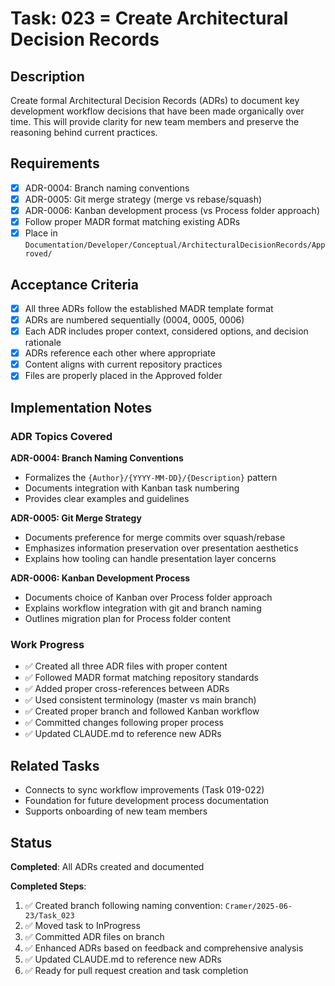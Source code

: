 # Task: 023 = Create Architectural Decision Records

## Description

Create formal Architectural Decision Records (ADRs) to document key development workflow decisions that have been made organically over time. This will provide clarity for new team members and preserve the reasoning behind current practices.

## Requirements

- [x] ADR-0004: Branch naming conventions 
- [x] ADR-0005: Git merge strategy (merge vs rebase/squash)
- [x] ADR-0006: Kanban development process (vs Process folder approach)
- [x] Follow proper MADR format matching existing ADRs
- [x] Place in `Documentation/Developer/Conceptual/ArchitecturalDecisionRecords/Approved/`

## Acceptance Criteria

- [x] All three ADRs follow the established MADR template format
- [x] ADRs are numbered sequentially (0004, 0005, 0006)
- [x] Each ADR includes proper context, considered options, and decision rationale
- [x] ADRs reference each other where appropriate
- [x] Content aligns with current repository practices
- [x] Files are properly placed in the Approved folder

## Implementation Notes

### ADR Topics Covered

**ADR-0004: Branch Naming Conventions**
- Formalizes the `{Author}/{YYYY-MM-DD}/{Description}` pattern
- Documents integration with Kanban task numbering
- Provides clear examples and guidelines

**ADR-0005: Git Merge Strategy** 
- Documents preference for merge commits over squash/rebase
- Emphasizes information preservation over presentation aesthetics
- Explains how tooling can handle presentation layer concerns

**ADR-0006: Kanban Development Process**
- Documents choice of Kanban over Process folder approach
- Explains workflow integration with git and branch naming
- Outlines migration plan for Process folder content

### Work Progress

- ✅ Created all three ADR files with proper content
- ✅ Followed MADR format matching repository standards
- ✅ Added proper cross-references between ADRs
- ✅ Used consistent terminology (master vs main branch)
- ✅ Created proper branch and followed Kanban workflow
- ✅ Committed changes following proper process
- ✅ Updated CLAUDE.md to reference new ADRs

## Related Tasks

- Connects to sync workflow improvements (Task 019-022)
- Foundation for future development process documentation
- Supports onboarding of new team members

## Status

**Completed**: All ADRs created and documented

**Completed Steps**:
1. ✅ Created branch following naming convention: `Cramer/2025-06-23/Task_023`
2. ✅ Moved task to InProgress 
3. ✅ Committed ADR files on branch
4. ✅ Enhanced ADRs based on feedback and comprehensive analysis
5. ✅ Updated CLAUDE.md to reference new ADRs
6. ✅ Ready for pull request creation and task completion